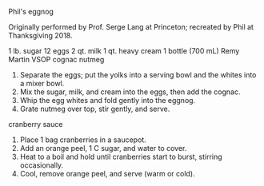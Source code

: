 Phil's eggnog

Originally performed by Prof. Serge Lang at Princeton; recreated by Phil at Thanksgiving 2018.

1 lb. sugar
12 eggs
2 qt. milk
1 qt. heavy cream
1 bottle (700 mL) Remy Martin VSOP cognac
nutmeg

1. Separate the eggs; put the yolks into a serving bowl and the whites into a mixer bowl.
2. Mix the sugar, milk, and cream into the eggs, then add the cognac.
3. Whip the egg whites and fold gently into the eggnog.
4. Grate nutmeg over top, stir gently, and serve.

cranberry sauce

1. Place 1 bag cranberries in a saucepot. 
2. Add an orange peel, 1 C sugar, and water to cover.
3. Heat to a boil and hold until cranberries start to burst, stirring occasionally.
4. Cool, remove orange peel, and serve (warm or cold).


